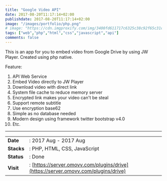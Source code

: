 ```yaml
---
title: "Google Video API"
date: 2017-08-20T11:17:14+02:00
publishdate: 2017-08-20T11:17:14+02:00
image: "/images/portfolio/php.png"
# image: "https://cdn.imgproxify.com/img/3400fd611717c6325c38c92f65c31ceedcb94fa308c6df5f049fb4678d6cc17f19c3f954f5720a2472043fd59874c982b268190b734c3667.png"
tags: ["web","php","html","css","javascript","api"]
comments: false
---
```


This is an app for you to embed video from Google Drive by using JW Player. Created using php native.
<!--more-->
Feature:
1. API Web Service
2. Embed Video directly to JW Player
3. Download video with direct link
4. System file cache to reduce memory server
5. Encrypted link makes your video can't be steal
6. Support remote subtitle
7. Use encryption base62
8. Simple as no database needed
9. Modern design using framework twitter bootstrap v4.0
10. Etc.

---

|||
|---|---|
|**Date**| : 2017 Aug - 2017 Aug
|**Stacks**| : PHP, HTML, CSS, JavaScript
|**Status**| : Done
|**Visit**| : [https://server.omovv.com/plugins/drive](https://server.omovv.com/plugins/drive)

